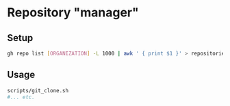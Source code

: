 # Repository "manager"

## Setup
```bash
gh repo list [ORGANIZATION] -L 1000 | awk ' { print $1 }' > repositories.txt
```

## Usage

```bash
scripts/git_clone.sh
#... etc.
```
